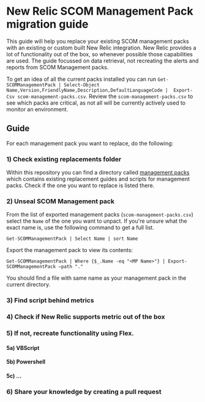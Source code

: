 # New Relic SCOM Management Pack migration guide

This guide will help you replace your existing SCOM management packs with an existing or custom built New Relic integration. New Relic provides a lot of functionality out of the box, so whenever possible those capabilities are used. The guide focussed on data retrieval, not recreating the alerts and reports from SCOM Management packs.

To get an idea of all the current packs installed you can run `Get-SCOMManagementPack | Select-Object Name,Version,FriendlyName,Description,DefaultLanguageCode |  Export-Csv scom-management-packs.csv`. Review the `scom-management-packs.csv` to see which packs are critical, as not all will be currently actively used to monitor an environment.

## Guide

For each management pack you want to replace, do the following:

### 1) Check existing replacements folder

Within this repository you can find a directory called [management packs](https://github.com/kidk/scom-tools/tree/main/management-packs) which contains existing replacement guides and scripts for management packs. Check if the one you want to replace is listed there.

### 2) Unseal SCOM Management pack

From the list of exported management packs (`scom-management-packs.csv`) select the `Name` of the one you want to unpact. If you're unsure what the exact name is, use the following command to get a full list.

`Get-SCOMManagementPack | Select Name | sort Name`

Export the management pack to view its contents:

`Get-SCOMManagementPack | Where {$_.Name -eq "<MP Name>"} | Export-SCOMManagementPack –path "."`

You should find a file with same name as your management pack in the current directory.

### 3) Find script behind metrics

### 4) Check if New Relic supports metric out of the box

### 5) If not, recreate functionality using Flex.

#### 5a) VBScript

#### 5b) Powershell

#### 5c) ...

### 6) Share your knowledge by creating a pull request

